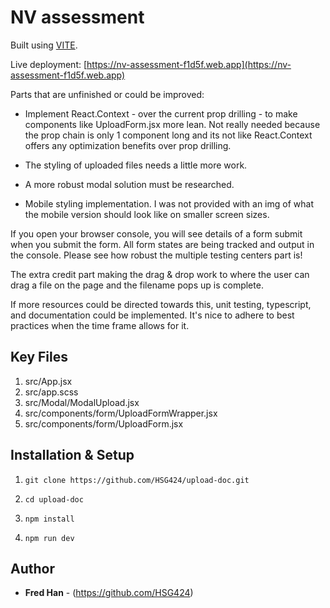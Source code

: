 # NV assessment

Built using [VITE](https://vitejs.dev/guide/).

Live deployment: [https://nv-assessment-f1d5f.web.app](https://nv-assessment-f1d5f.web.app)

Parts that are unfinished or could be improved:

- Implement React.Context - over the current prop drilling - to make components like UploadForm.jsx more lean. Not really needed because the prop chain is only 1 component long and its not like React.Context offers any optimization benefits over prop drilling.

- The styling of uploaded files needs a little more work.

- A more robust modal solution must be researched.

- Mobile styling implementation. I was not provided with an img of what the mobile version should look like on smaller screen sizes.

If you open your browser console, you will see details of a form submit when you submit the form. All form states are being tracked and output in the console. Please see how robust the multiple testing centers part is!

The extra credit part making the drag & drop work to where the user can drag a file on the page and the filename pops up is complete.

If more resources could be directed towards this, unit testing, typescript, and documentation could be implemented. It's nice to adhere to best practices when the time frame allows for it.

## Key Files

1. src/App.jsx
2. src/app.scss
3. src/Modal/ModalUpload.jsx
4. src/components/form/UploadFormWrapper.jsx
5. src/components/form/UploadForm.jsx

## Installation & Setup

1. `git clone https://github.com/HSG424/upload-doc.git`

2. `cd upload-doc`

3. `npm install`

4. `npm run dev`

## Author

- **Fred Han** - (https://github.com/HSG424)
